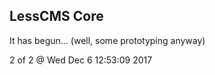 LessCMS Core
------------

It has begun... (well, some prototyping anyway)

2 of 2 @ Wed Dec  6 12:53:09 2017
